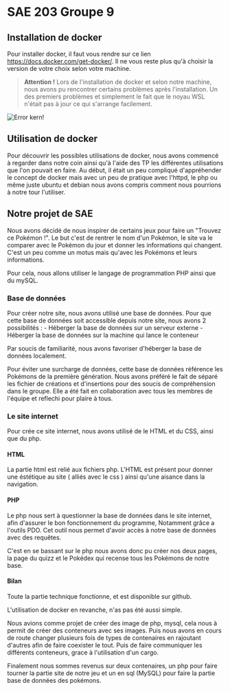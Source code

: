 # SAE 203 Groupe 9

## Installation de docker

Pour installer docker, il faut vous rendre sur ce lien https://docs.docker.com/get-docker/. Il ne vous reste plus qu'à choisir la version de votre choix selon votre machine. 

>  **Attention !** Lors de l'installation de docker et selon notre machine, nous avons pu rencontrer certains problèmes après l'installation. Un des premiers problèmes et simplement le fait que le noyau WSL n'était pas à jour ce qui s'arrange facilement. 

![Error kern!](https://media.discordapp.net/attachments/1095434555684560997/1095434956525809785/image.png "Erreur Kern version")

## Utilisation de docker 

Pour découvrir les possibles utilisations de docker, nous avons commencé à regarder dans notre coin ainsi qu'à l'aide des TP les différentes utilisations que l'on pouvait en faire. 
Au début, il était un peu compliqué d'appréhender le concept de docker mais avec un peu de pratique avec l'httpd, le php ou même juste ubuntu et debian nous avons compris comment nous pourrions à notre tour l'utiliser.

## Notre projet de SAE

Nous avons décidé de nous inspirer de certains jeux pour faire un "Trouvez ce Pokémon !". Le but c'est de rentrer le nom d'un Pokémon, le site va le comparer avec le Pokémon du jour et donner les informations qui changent. C'est un peu comme un motus mais qu'avec les Pokémons et leurs informations. 

Pour cela, nous allons utiliser le langage de programmation PHP ainsi que du mySQL.

### Base de données 
Pour créer notre site, nous avons utilisé une base de données.
Pour que cette base de données soit accessible depuis notre site, nous avons 2 possibilités :
    - Héberger la base de données sur un serveur externe
    - Héberger la base de données sur la machine qui lance le conteneur

Par soucis de familiarité, nous avons favoriser d'héberger la base de données localement.

Pour éviter une surcharge de données, cette base de données référence les Pokémons de la première génération.
Nous avons préféré le fait de séparé les fichier de créations et d'insertions pour des soucis de compréhension dans le groupe.
Elle a été fait en collaboration avec tous les membres de l'équipe et reflechi pour plaire à tous.


### Le site internet

Pour crée ce site internet, nous avons utilisé de le HTML et du CSS, ainsi que du php.

#### HTML

La partie html est relié aux fichiers php.
L'HTML est présent pour donner une éstétique au site ( alliés avec le css ) ainsi qu'une aisance dans la navigation.

#### PHP

Le php nous sert à questionner la base de données dans le site internet, afin d'assurer le bon fonctionnement du programme,
Notamment grâce a l'outils PDO. Cet outil nous permet d'avoir accès à notre base de données avec des requêtes.

C'est en se bassant sur le php nous avons donc pu créer nos deux pages, la page du quizz et le Pokédex qui recense tous les Pokémons de notre base. 


#### Bilan

Toute la partie technique fonctionne, et est disponible sur github.

L'utilisation de docker en revanche, n'as pas été aussi simple.

Nous avions comme projet de créer des image de php, mysql, cela nous à permit de créer des conteneurs avec ses images. Puis nous avons en cours de route changer plusieurs fois de types de contenaires en rajoutant d'autres afin de faire coexister le tout.
Puis de faire communiquer les différents conteneurs, grace à l'utilisation d'un cargo.

Finalement nous sommes revenus sur deux contenaires, un php pour faire tourner la partie site de notre jeu et un en sql (MySQL) pour faire la partie base de données des pokémons.


